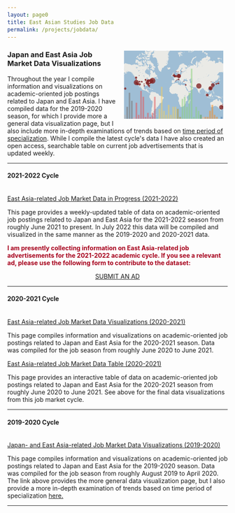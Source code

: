 ```yaml
---
layout: page0
title: East Asian Studies Job Data
permalink: /projects/jobdata/
---
```


<div style>
<img src="/images/Data20_map.png" style="float:right;max-width:45%;padding: 10px 10px 10px 15px;">
</div>
<h3>Japan and East Asia Job Market Data Visualizations</h3>
<p></p>
Throughout the year I compile information and visualizations on academic-oriented job postings related to Japan and East Asia. I have compiled data for the 2019-2020 season, for which I provide  more a general data visualization page, but I also include more in-depth examinations of trends based on <a href="/projects/PMjobs2020/">time period of specialization</a>. While I compile the latest cycle's data I have also created an open access, searchable table on current job advertisements that is updated weekly.
<hr>
<h4><b>2021-2022 Cycle</b></h4>
<br>
<a href="/projects/jobtable2022/">East Asia-related Job Market Data in Progress (2021-2022)</a>
<p></p>
This page provides a weekly-updated table of data on academic-oriented job postings related to Japan and East Asia for the 2021-2022 season from roughly June 2021 to present. In July 2022 this data will be compiled and visualized in the same manner as the 2019-2020 and 2020-2021 data.
<p></p>
<b><font color="#a6001b">I am presently collecting information on East Asia-related job advertisements for the 2021-2022 academic cycle. If you see a relevant ad, please use the following form to contribute to the dataset:</font></b>
<p></p>
<center><a href="https://forms.gle/iUc6LPyXveRixh8L6" class="btn btn-primary btn-lg outline" role="button" target="blank">SUBMIT AN AD</a></center>
<hr>
<h4><b>2020-2021 Cycle</b></h4>
<br>
<a href="/projects/jobs2021/">East Asia-related Job Market Data Visualizations (2020-2021)</a>
<p></p>
This page compiles information and visualizations on academic-oriented job postings related to Japan and East Asia for the 2020-2021 season. Data was compiled for the job season from roughly June 2020 to June 2021.
<p></p>
<a href="/projects/jobtable2021/">East Asia-related Job Market Data Table (2020-2021)</a>
<p></p>
This page provides an interactive table of data on academic-oriented job postings related to Japan and East Asia for the 2020-2021 season from roughly June 2020 to June 2021. See above for the final data visualizations from this job market cycle.
<hr>
<h4><b>2019-2020 Cycle</b></h4>
<br>
<a href="/projects/jobs2020/">Japan- and East Asia-related Job Market Data Visualizations (2019-2020)</a>
<p></p>
This page compiles information and visualizations on academic-oriented job postings related to Japan and East Asia for the 2019-2020 season. Data was compiled for the job season from roughly August 2019 to April 2020. The link above provides the more general data visualization page, but I also provide a more in-depth examination of trends based on time period of specialization <a href="/projects/PMjobs2020/">here.</a>
<br>
<hr>
<p></p>
